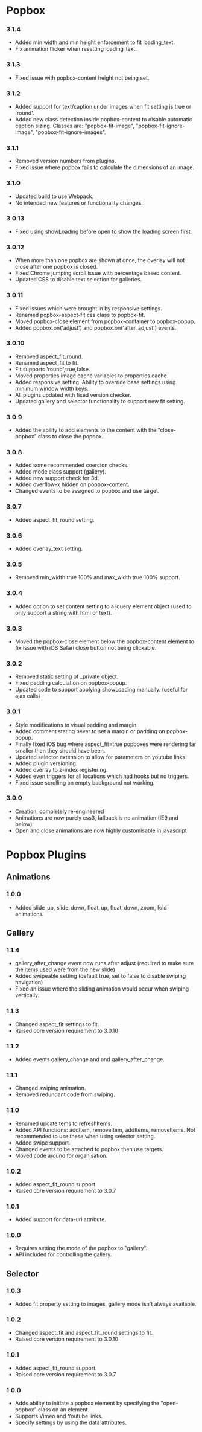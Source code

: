 # Popbox

### 3.1.4
- Added min width and min height enforcement to fit loading_text.
- Fix animation flicker when resetting loading_text.

### 3.1.3
- Fixed issue with popbox-content height not being set.

### 3.1.2
- Added support for text/caption under images when fit setting is true or 'round'.
- Added new class detection inside popbox-content to disable automatic caption sizing. Classes are: "popbox-fit-image", "popbox-fit-ignore-image", "popbox-fit-ignore-images".

### 3.1.1
- Removed version numbers from plugins.
- Fixed issue where popbox fails to calculate the dimensions of an image.

### 3.1.0
- Updated build to use Webpack.
- No intended new features or functionality changes.

### 3.0.13
- Fixed using showLoading before open to show the loading screen first.

### 3.0.12
- When more than one popbox are shown at once, the overlay will not close after one popbox is closed.
- Fixed Chrome jumping scroll issue with percentage based content.
- Updated CSS to disable text selection for galleries.

### 3.0.11
- Fixed issues which were brought in by responsive settings.
- Renamed popbox-aspect-fit css class to popbox-fit.
- Moved popbox-close element from popbox-container to popbox-popup.
- Added popbox.on('adjust') and popbox.on('after_adjust') events.

### 3.0.10
- Removed aspect_fit_round.
- Renamed aspect_fit to fit.
- Fit supports 'round',true,false.
- Moved properties image cache variables to properties.cache.
- Added responsive setting. Ability to override base settings using minimum window width keys.
- All plugins updated with fixed version checker.
- Updated gallery and selector functionality to support new fit setting.

### 3.0.9
- Added the ability to add elements to the content with the "close-popbox" class to close the popbox.

### 3.0.8
- Added some recommended coercion checks.
- Added mode class support (gallery).
- Added new support check for 3d.
- Added overflow-x hidden on popbox-content.
- Changed events to be assigned to popbox and use target.

### 3.0.7
- Added aspect_fit_round setting.

### 3.0.6
- Added overlay_text setting.

### 3.0.5
- Removed min_width true 100% and max_width true 100% support.

### 3.0.4
- Added option to set content setting to a jquery element object (used to only support a string with html or text).

### 3.0.3
- Moved the popbox-close element below the popbox-content element to fix issue with iOS Safari close button not being clickable.

### 3.0.2
- Removed static setting of _private object.
- Fixed padding calculation on popbox-popup.
- Updated code to support applying showLoading manually. (useful for ajax calls)

### 3.0.1
- Style modifications to visual padding and margin.
- Added comment stating never to set a margin or padding on popbox-popup.
- Finally fixed iOS bug where aspect_fit=true popboxes were rendering far smaller than they should have been.
- Updated selector extension to allow for parameters on youtube links.
- Added plugin versioning.
- Added overlay to z-index registering.
- Added even triggers for all locations which had hooks but no triggers.
- Fixed issue scrolling on empty background not working.

### 3.0.0
- Creation, completely re-engineered
- Animations are now purely css3, fallback is no animation (IE9 and below)
- Open and close animations are now highly customisable in javascript

# Popbox Plugins

## Animations
### 1.0.0
- Added slide_up, slide_down, float_up, float_down, zoom, fold animations.

## Gallery
### 1.1.4
- gallery_after_change event now runs after adjust (required to make sure the items used were from the new slide)
- Added swipeable setting (default true, set to false to disable swiping navigation)
- Fixed an issue where the sliding animation would occur when swiping vertically.

### 1.1.3
- Changed aspect_fit settings to fit.
- Raised core version requirement to 3.0.10

### 1.1.2
- Added events gallery_change and and gallery_after_change.

### 1.1.1
- Changed swiping animation.
- Removed redundant code from swiping.

### 1.1.0
- Renamed updateItems to refreshItems.
- Added API functions: addItem, removeItem, addItems, removeItems. Not recommended to use these when using selector setting.
- Added swipe support.
- Changed events to be attached to popbox then use targets.
- Moved code around for organisation.

### 1.0.2
- Added aspect_fit_round support.
- Raised core version requirement to 3.0.7

### 1.0.1
- Added support for data-url attribute.

### 1.0.0
- Requires setting the mode of the popbox to "gallery".
- API included for controlling the gallery.

## Selector
### 1.0.3
- Added fit property setting to images, gallery mode isn't always available.

### 1.0.2
- Changed aspect_fit and aspect_fit_round settings to fit.
- Raised core version requirement to 3.0.10

### 1.0.1
- Added aspect_fit_round support.
- Raised core version requirement to 3.0.7

### 1.0.0
- Adds ability to initiate a popbox element by specifying the "open-popbox" class on an element.
- Supports Vimeo and Youtube links.
- Specify settings by using the data attributes.
